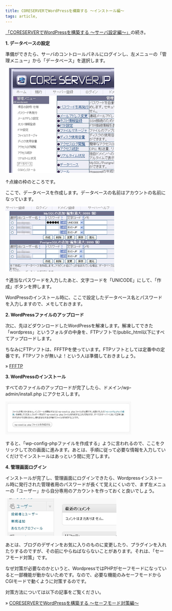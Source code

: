 ```yaml
---
title: CORESERVERでWordPressを構築する 〜インストール編〜
tags: article,
---
```

<p><a href="/2009/10/wordpress_coreserver_01/">「CORESERVERでWordPressを構築する 〜サーバ設定編〜」</a>の続き。</p>
<p><strong>1. データベースの設定</strong></p>
<p>準備ができたら、サーバのコントロールパネルにログインし、左メニューの「管理メニュー」から「データベース」を選択します。</p>
<p><img src="/img/2009/10/core_1.jpg" width="340" height="327" alt="core_1" title="core_1" /></p>
<p>↑点線の枠のところです。</p>
<p>ここで、データベースを作成します。データベースの名前はアカウントの名前になっています。</p>
<p><img src="/img/2009/10/core_2.jpg" width="340" height="202" alt="core_2" title="core_2" /></p>
<p>↑適当なパスワードを入力したあと、文字コードを「UNICODE」にして、「作成」ボタンを押します。</p>
<p>WordPressのインストール時に、ここで設定したデータベース名とパスワードを入力しますので、メモしておきます。</p>
<p><strong>2. WordPressファイルのアップロード</strong></p>
<p>次に、先ほどダウンロードしたWordPressを解凍します。解凍してできた「wordpress」というフォルダの中身を、FTPソフトで/public_html以下にすべてアップロードします。</p>
<p>ちなみにFTPソフトは、FFFTPを使っています。FTPソフトとしては定番中の定番です。FTPソフトが無いよ！という人は準備しておきましょう。</p>
<p>» <a target="_blank" href="http://www2.biglobe.ne.jp/~sota/ffftp.html">FFFTP</a></p>
<p><strong>3. WordPressのインストール</strong></p>
<p>すべてのファイルのアップロードが完了したら、ドメイン/wp-admin/install.php にアクセスします。</p>
<p><img src="/img/2009/11/wp_01.jpg" width="393" height="103" alt="wp_01" title="wp_01" /></p>
<p>すると、「wp-config-phpファイルを作成する」ように言われるので、ここをクリックして次の画面に進みます。あとは、手順に従って必要な情報を入力していくだけでインストールはあっという間に完了します。</p>
<p><strong>4. 管理画面ログイン</strong></p>
<p>インストールが完了し、管理画面にログインできたら、Wordpressインストール時に発行された管理者用のパスワードが長くて覚えにくいので、まず左メニューの「ユーザー」から自分専用のアカウントを作っておくと良いでしょう。</p>
<p><img src="/img/2009/11/wp_02.jpg" width="347" height="117" alt="wp_02" title="wp_02"/></p>
<p>あとは、ブログのデザインをお気に入りのものに変更したり、プラグインを入れたりするのですが、その前にやらねばならないことがあります。それは、「セーフモード対策」です。</p>
<p>なぜ対策が必要なのかというと、WordpressではPHPがセーフモードになっていると一部機能が動かないためです。なので、必要な機能のみセーフモードからCGIモードで動くように対策するのです。</p>
<p>対策方法については以下の記事をご覧ください。</p>
<p>» <a href="/2009/11/wordpress_coreserver_03/">CORESERVERでWordPressを構築する 〜セーフモード対策編〜</a></p>